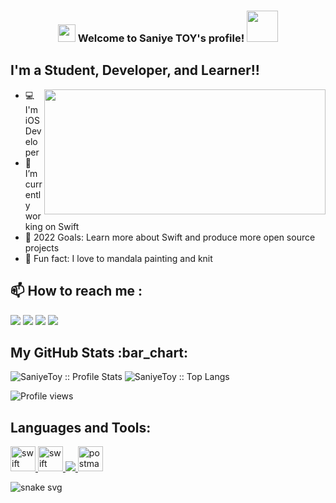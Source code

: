 <h3 align="center">
<img src="https://media.giphy.com/media/hvRJCLFzcasrR4ia7z/giphy.gif" width="28">
Welcome to Saniye TOY's profile! <img src="https://media.giphy.com/media/12oufCB0MyZ1Go/giphy.gif" width="50">
</h3>

## I'm a Student, Developer, and Learner!!
<img src="https://img-s2.onedio.com/id-592ef719bc02f3c466676581/rev-0/w-600/h-337/f-gif/s-38c29704952c952a4b0b12bd3f7c3cd08daf5ed0.gif" align="right" width="450" height="200">

- 💻 I'm iOS Developer
- 🔭 I’m currently working on Swift
- 🥅 2022 Goals: Learn more about Swift and produce more open source projects
- 💞️ Fun fact: I love to mandala painting and knit

## :mailbox: How to reach me :
[<img src="https://img.icons8.com/bubbles/50/000000/gmail.png"/>](mailto:saniyedgsn42@gmail.com)
[<img src="https://img.icons8.com/bubbles/50/000000/linkedin.png"/>](https://www.linkedin.com/in/saniye-toy/)
[<img src="https://img.icons8.com/bubbles/50/microsoft-outlook-2019.png"/>](mailto:saniyetoy@outlook.com)
[<img src="https://user-images.githubusercontent.com/75203610/170255848-f0f8ffcf-cfcf-472f-9024-e85e13dc55f9.png"/>](https://www.hackerrank.com/saniyetoy)




<h2 align="left">My GitHub Stats :bar_chart:</h2>

<p align="left">
  <img src="https://github-readme-stats.vercel.app/api?username=SaniyeToy&show_icons=true&theme=synthwave" alt="SaniyeToy :: Profile Stats" />
 <a align="left">
  <img src="https://github-readme-stats.vercel.app/api/top-langs/?username=SaniyeToy&langs_count=10&theme=synthwave&layout=compact" alt="SaniyeToy :: Top Langs" />
    <a align="left">

![Profile views](https://gpvc.arturio.dev/SaniyeToy)
  <p align="left">
</p>

## Languages and Tools:

<p align="left">
 <a href="https://developer.apple.com/swift/" target="_blank"> <img src="https://www.vectorlogo.zone/logos/swift/swift-icon.svg" alt="swift" width="40" height="40"/>
<a href="https://developer.apple.com/xcode/" target="_blank"> <img src="https://www.vectorlogo.zone/logos/apple_xcode/apple_xcode-icon.svg" alt="swift" width="40" height="40"/>
 <img src="https://avatars.githubusercontent.com/u/7774181?s=50&v=4"/>
  <img src="https://www.vectorlogo.zone/logos/getpostman/getpostman-icon.svg" alt="postman" width="40" height="40"/> </a> </p>
  
</p>  
  
  ![snake svg](https://user-images.githubusercontent.com/75203610/154289810-3d6e7198-9ee2-45d4-ad3e-ae4274f7c723.svg)
  
